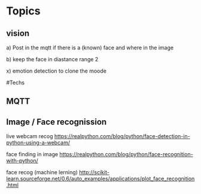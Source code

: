 # Topics



## vision

a) Post in the mqtt if there is a (known) face and where in the image

b) keep the face in diastance range 2


x) emotion detection to clone the moode

#Techs

## MQTT



## Image / Face recognission

live webcam recog
https://realpython.com/blog/python/face-detection-in-python-using-a-webcam/

face finding in image 
https://realpython.com/blog/python/face-recognition-with-python/

face recog (machine lerning)
http://scikit-learn.sourceforge.net/0.6/auto_examples/applications/plot_face_recognition.html


